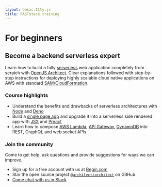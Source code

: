 ```yaml
---
layout: basic.11ty.js
title: FASTstack training
---
```


# For beginners
## Become a backend serverless expert

Learn how to build a fully [serverless](https://learn.begin.com/jargon#serverless) web application completely from scratch with [OpenJS Architect](https://arc.codes/). Clear explanations followed with step-by-step instructions for deploying highly scalable cloud native applications on AWS with standard [SAM/CloudFormation](https://docs.aws.amazon.com/serverless-application-model/latest/developerguide/what-is-sam.html).

### Course highlights

- Understand the benefits and drawbacks of serverless architectures with [Node](https://nodejs.org/en/) and [Deno](https://deno.land/)
- Build a [single page app](/jargon#single-page-application) and upgrade it into a serverless side rendered app with [JSX](https://reactjs.org/docs/introducing-jsx.html) and [Preact](https://preactjs.com/)
- Learn how to compose [AWS Lambda](https://aws.amazon.com/lambda/), [API Gateway](https://docs.aws.amazon.com/apigateway/latest/developerguide/welcome.html), [DynamoDB](https://aws.amazon.com/dynamodb/) into REST, GraphQL and web socket APIs

### Join the community

Come to get help, ask questions and provide suggestions for ways we can improve.

- Sign up for a free account with us at [Begin.com](https://begin.com)
- Star the open source project [`@architect/architect`](https://github.com/architect/architect) on GitHub
- [Come chat with us in Slack](https://join.slack.com/t/architecture-as-text/shared_invite/MjE2MzU4Nzg0NTY1LTE1MDA2NzgyMzYtODE2NzRkOGRmYw)
